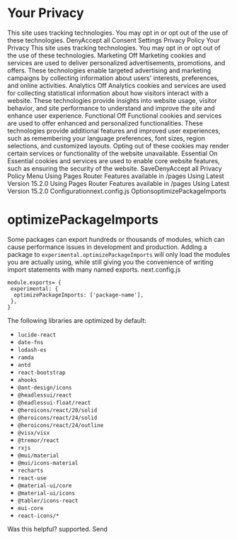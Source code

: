 # Your Privacy
This site uses tracking technologies. You may opt in or opt out of the use of these technologies.
DenyAccept all
Consent Settings
Privacy Policy
Your Privacy
This site uses tracking technologies. You may opt in or opt out of the use of these technologies.
Marketing
Off
Marketing cookies and services are used to deliver personalized advertisements, promotions, and offers. These technologies enable targeted advertising and marketing campaigns by collecting information about users' interests, preferences, and online activities. 
Analytics
Off
Analytics cookies and services are used for collecting statistical information about how visitors interact with a website. These technologies provide insights into website usage, visitor behavior, and site performance to understand and improve the site and enhance user experience.
Functional
Off
Functional cookies and services are used to offer enhanced and personalized functionalities. These technologies provide additional features and improved user experiences, such as remembering your language preferences, font sizes, region selections, and customized layouts. Opting out of these cookies may render certain services or functionality of the website unavailable.
Essential
On
Essential cookies and services are used to enable core website features, such as ensuring the security of the website. 
SaveDenyAccept all
Privacy Policy
Menu
Using Pages Router
Features available in /pages
Using Latest Version
15.2.0
Using Pages Router
Features available in /pages
Using Latest Version
15.2.0
Configurationnext.config.js OptionsoptimizePackageImports
# optimizePackageImports
Some packages can export hundreds or thousands of modules, which can cause performance issues in development and production.
Adding a package to `experimental.optimizePackageImports` will only load the modules you are actually using, while still giving you the convenience of writing import statements with many named exports.
next.config.js
```
module.exports= {
 experimental: {
  optimizePackageImports: ['package-name'],
 },
}
```

The following libraries are optimized by default:
  * `lucide-react`
  * `date-fns`
  * `lodash-es`
  * `ramda`
  * `antd`
  * `react-bootstrap`
  * `ahooks`
  * `@ant-design/icons`
  * `@headlessui/react`
  * `@headlessui-float/react`
  * `@heroicons/react/20/solid`
  * `@heroicons/react/24/solid`
  * `@heroicons/react/24/outline`
  * `@visx/visx`
  * `@tremor/react`
  * `rxjs`
  * `@mui/material`
  * `@mui/icons-material`
  * `recharts`
  * `react-use`
  * `@material-ui/core`
  * `@material-ui/icons`
  * `@tabler/icons-react`
  * `mui-core`
  * `react-icons/*`


Was this helpful?
supported.
Send
